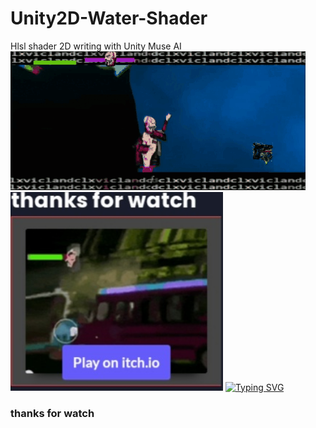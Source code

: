 # Unity2D-Water-Shader
Hlsl shader 2D writing with Unity Muse AI 
![](https://github.com/dclxviclan/Unity2D-Water-Shader/blob/main/dclxviclan.gif)
[<img alt="alt_text" width="340px" src="img.jpg" />](https://dclxviclan.itch.io/star-game)
	<a href="https://git.io/typing-svg"><img src="https://readme-typing-svg.herokuapp.com?font=Fira+Code&pause=2000&width=335&lines=💀dclxviclan+first+game+🎮" alt="Typing SVG" /></a>
<h3> thanks for watch</h3>

